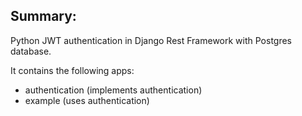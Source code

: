 ## Summary:
Python JWT authentication in Django Rest Framework with Postgres database.

It contains the following apps:
- authentication (implements authentication)
- example (uses authentication)

